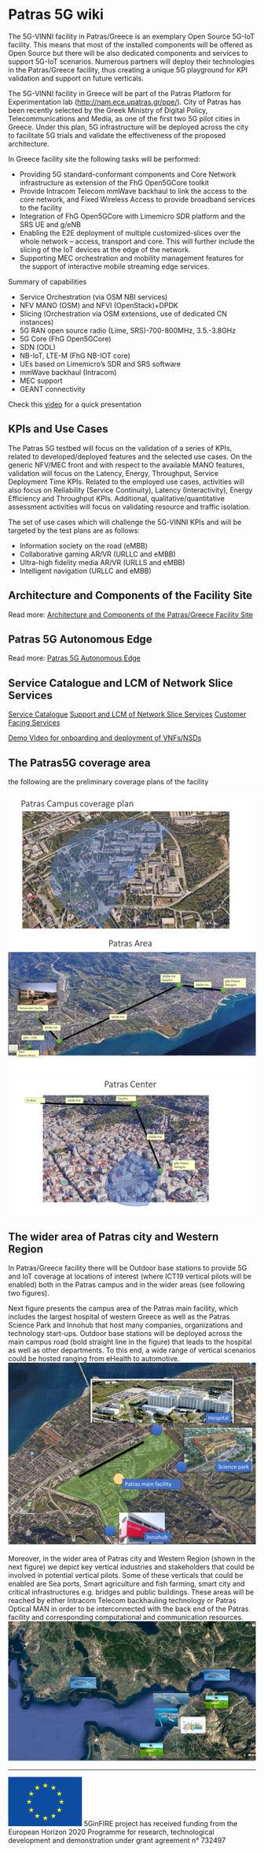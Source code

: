 <!-- TITLE: Home -->
<!-- SUBTITLE: Welcome to Patras 5G Wiki -->

# Patras 5G wiki

The 5G-VINNI facility in Patras/Greece is an exemplary Open Source 5G-IoT facility. This means that most of the installed components will be offered as Open Source but there will be also dedicated components and services to support 5G-IoT scenarios. Numerous partners will deploy their technologies in the Patras/Greece facility, thus creating a unique 5G playground for KPI validation and support on future verticals.

The 5G-VINNI facility in Greece will be part of the Patras Platform for Experimentation lab (http://nam.ece.upatras.gr/ppe/). City of Patras has been recently selected by the Greek Ministry of Digital Policy, Telecommunications and Media, as one of the first two 5G pilot cities in Greece. Under this plan, 5G infrastructure will be deployed across the city to facilitate 5G trials and validate the effectiveness of the proposed architecture.

In Greece facility site the following tasks will be performed:

* Providing 5G standard-conformant components and Core Network infrastructure as extension of the FhG Open5GCore toolkit
* Provide Intracom Telecom mmWave backhaul to link the access to the core network, and Fixed Wireless Access to provide broadband services to the facility
* Integration of FhG Open5GCore with Limemicro SDR platform and the SRS UE and g/eNB
* Enabling the E2E deployment of multiple customized-slices over the whole network – access, transport and core. This will further include the slicing of the IoT devices at the edge of the network.
* Supporting MEC orchestration and mobility management features for the support of interactive mobile streaming edge services.

 Summary of capabilities

* Service Orchestration (via OSM NBI services)
* NFV MANO (OSM) and NFVI (OpenStack)+DPDK
* Slicing (Orchestration via OSM extensions, use of dedicated CN instances)
* 5G RAN open source radio (Lime, SRS)-700-800MHz, 3.5.-3.8GHz
* 5G Core (FhG Open5GCore)
* SDN (ODL)
* NB-IoT, LTE-M (FhG NB-IOT core)
* UEs based on Limemicro’s SDR and SRS software
* mmWave backhaul (Intracom)
* MEC support
* GEANT connectivity

Check this [video](https://www.youtube.com/watch?v=rASfEuHzhW0) for a quick presentation

## KPIs and Use Cases 
The Patras 5G testbed will focus on the validation of a series of KPIs, related to developed/deployed features and the selected use cases. On the generic NFV/MEC front and with respect to the available MANO features, validation will focus on the Latency, Energy, Throughput, Service Deployment Time KPIs. Related to the employed use cases, activities will also focus on Reliability (Service Continuity), Latency (Interactivity), Energy Efficiency and Throughput KPIs. Additional, qualitative/quantitative assessment activities will focus on validating resource and traffic isolation.

The set of use cases which will challenge the 5G-VINNI KPIs and will be targeted by the test plans are as follows:

* Information society on the road (eMBB)
* Collaborative gaming AR/VR (URLLC and eMBB)
* Ultra-high fidelity media AR/VR (URLLS and eMBB)
* Intelligent navigation (URLLC and eMBB)


##  Architecture and Components of the Facility Site 

Read more:
[Architecture and Components of the Patras/Greece Facility Site](architecture-and-components-)


##  Patras 5G Autonomous Edge
Read more:
[Patras 5G Autonomous Edge](5g-autonomous-edge)


## Service Catalogue and LCM of Network Slice Services

[Service Catalogue](service-catalogue)
[Support and LCM of Network Slice Services](support-and-lcm)
[Customer Facing Services](customer-facing-services)

[Demo VIdeo for onboarding and deployment of VNFs/NSDs](https://www.youtube.com/watch?v=3-fRuVfe2a4)


## The Patras5G coverage area
the following are the preliminary coverage plans of the facility

![Patras Areaplansslide 1](/uploads/images/patras-areaplansslide-1.png "Patras Areaplansslide 1")
![Patras Areaplansslide 2](/uploads/images/patras-areaplansslide-2.png "Patras Areaplansslide 2")
![Patras Areaplansslide 3](/uploads/images/patras-areaplansslide-3.png "Patras Areaplansslide 3")




## The wider area of Patras city and Western Region

In Patras/Greece facility there will be Outdoor base stations to provide 5G and IoT coverage at locations of interest (where ICT19 vertical pilots will be enabled) both in the Patras campus and in the wider areas (see following two figures).

Next figure presents the campus area of the Patras main facility, which includes the largest hospital of western Greece as well as the Patras Science Park and Innohub that host many companies, organizations and technology start-ups. Outdoor base stations will be deployed across the main campus road (bold straight line in the figure) that leads to the hospital as well as other departments. To this end, a wide range of vertical scenarios could be hosted ranging from eHealth to automotive.
![patras-innohub](/uploads/images/patras-innohub.png "patras-innohub")


Moreover, in the wider area of Patras city and Western Region (shown in the next figure) we depict key vertical industries and stakeholders that could be involved in potential vertical pilots. Some of these verticals that could be enabled are Sea ports, Smart agriculture and fish farming, smart city and critical infrastructures e.g. bridges and public buildings. These areas will be reached by either Intracom Telecom backhauling technology or Patras Optical MAN in order to be interconnected with the back end of the Patras facility and corresponding computational and communication resources.
![patras-area-map](/uploads/images/patras-area-map.png "patras-area-map")

-----
![Eu Flag](/uploads/images/eu-flag.png "Eu Flag")
5GinFIRE project has received funding from the European Horizon 2020 Programme for research, technological development and demonstration under grant agreement n° 732497
